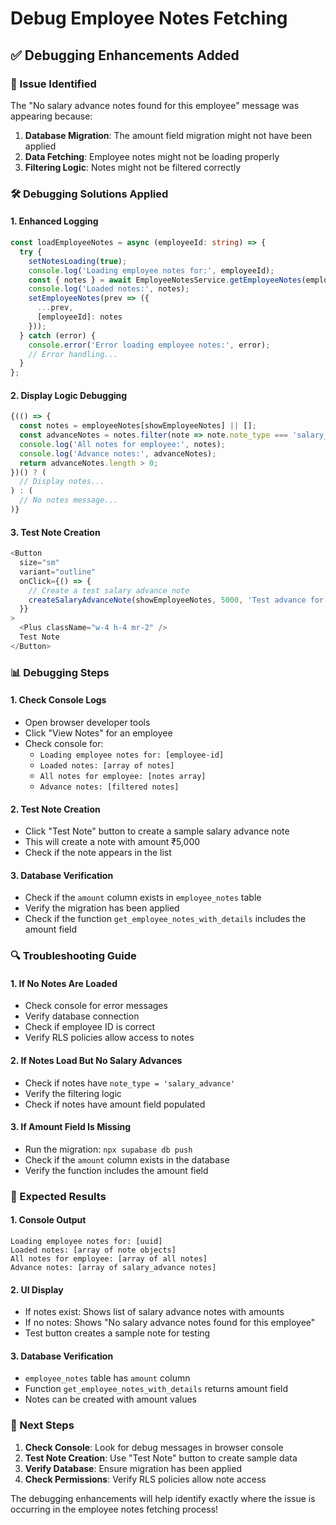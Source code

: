 # Debug Employee Notes Fetching

## ✅ **Debugging Enhancements Added**

### **🔧 Issue Identified**
The "No salary advance notes found for this employee" message was appearing because:
1. **Database Migration**: The amount field migration might not have been applied
2. **Data Fetching**: Employee notes might not be loading properly
3. **Filtering Logic**: Notes might not be filtered correctly

### **🛠️ Debugging Solutions Applied**

#### **1. Enhanced Logging**
```typescript
const loadEmployeeNotes = async (employeeId: string) => {
  try {
    setNotesLoading(true);
    console.log('Loading employee notes for:', employeeId);
    const { notes } = await EmployeeNotesService.getEmployeeNotes(employeeId);
    console.log('Loaded notes:', notes);
    setEmployeeNotes(prev => ({
      ...prev,
      [employeeId]: notes
    }));
  } catch (error) {
    console.error('Error loading employee notes:', error);
    // Error handling...
  }
};
```

#### **2. Display Logic Debugging**
```typescript
{(() => {
  const notes = employeeNotes[showEmployeeNotes] || [];
  const advanceNotes = notes.filter(note => note.note_type === 'salary_advance');
  console.log('All notes for employee:', notes);
  console.log('Advance notes:', advanceNotes);
  return advanceNotes.length > 0;
})() ? (
  // Display notes...
) : (
  // No notes message...
)}
```

#### **3. Test Note Creation**
```typescript
<Button
  size="sm"
  variant="outline"
  onClick={() => {
    // Create a test salary advance note
    createSalaryAdvanceNote(showEmployeeNotes, 5000, 'Test advance for debugging');
  }}
>
  <Plus className="w-4 h-4 mr-2" />
  Test Note
</Button>
```

### **📊 Debugging Steps**

#### **1. Check Console Logs**
- Open browser developer tools
- Click "View Notes" for an employee
- Check console for:
  - `Loading employee notes for: [employee-id]`
  - `Loaded notes: [array of notes]`
  - `All notes for employee: [notes array]`
  - `Advance notes: [filtered notes]`

#### **2. Test Note Creation**
- Click "Test Note" button to create a sample salary advance note
- This will create a note with amount ₹5,000
- Check if the note appears in the list

#### **3. Database Verification**
- Check if the `amount` column exists in `employee_notes` table
- Verify the migration has been applied
- Check if the function `get_employee_notes_with_details` includes the amount field

### **🔍 Troubleshooting Guide**

#### **1. If No Notes Are Loaded**
- Check console for error messages
- Verify database connection
- Check if employee ID is correct
- Verify RLS policies allow access to notes

#### **2. If Notes Load But No Salary Advances**
- Check if notes have `note_type = 'salary_advance'`
- Verify the filtering logic
- Check if notes have amount field populated

#### **3. If Amount Field Is Missing**
- Run the migration: `npx supabase db push`
- Check if the `amount` column exists in the database
- Verify the function includes the amount field

### **🎯 Expected Results**

#### **1. Console Output**
```
Loading employee notes for: [uuid]
Loaded notes: [array of note objects]
All notes for employee: [array of all notes]
Advance notes: [array of salary_advance notes]
```

#### **2. UI Display**
- If notes exist: Shows list of salary advance notes with amounts
- If no notes: Shows "No salary advance notes found for this employee"
- Test button creates a sample note for testing

#### **3. Database Verification**
- `employee_notes` table has `amount` column
- Function `get_employee_notes_with_details` returns amount field
- Notes can be created with amount values

### **🚀 Next Steps**

1. **Check Console**: Look for debug messages in browser console
2. **Test Note Creation**: Use "Test Note" button to create sample data
3. **Verify Database**: Ensure migration has been applied
4. **Check Permissions**: Verify RLS policies allow note access

The debugging enhancements will help identify exactly where the issue is occurring in the employee notes fetching process!

